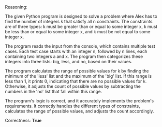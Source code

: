 Reasoning:

The given Python program is designed to solve a problem where Alex has to find the number of integers k that satisfy all n constraints. The constraints are of three types: k must be greater than or equal to some integer x, k must be less than or equal to some integer x, and k must be not equal to some integer x.

The program reads the input from the console, which contains multiple test cases. Each test case starts with an integer n, followed by n lines, each containing two integers a and x. The program then categorizes these integers into three lists: big, less, and no, based on their values.

The program calculates the range of possible values for k by finding the minimum of the 'less' list and the maximum of the 'big' list. If this range is less than 1, it prints 0, indicating that there are no possible values for k. Otherwise, it adjusts the count of possible values by subtracting the numbers in the 'no' list that fall within this range.

The program's logic is correct, and it accurately implements the problem's requirements. It correctly handles the different types of constraints, calculates the range of possible values, and adjusts the count accordingly.

Correctness: **True**